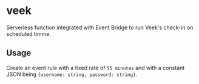 # veek

Serverless function integrated with Event Bridge to run Veek's check-in on scheduled timme.

## Usage

Create an event rule with a fixed rate of `55 minutes` and with a constant JSON being `{username: string, password: string}`.
